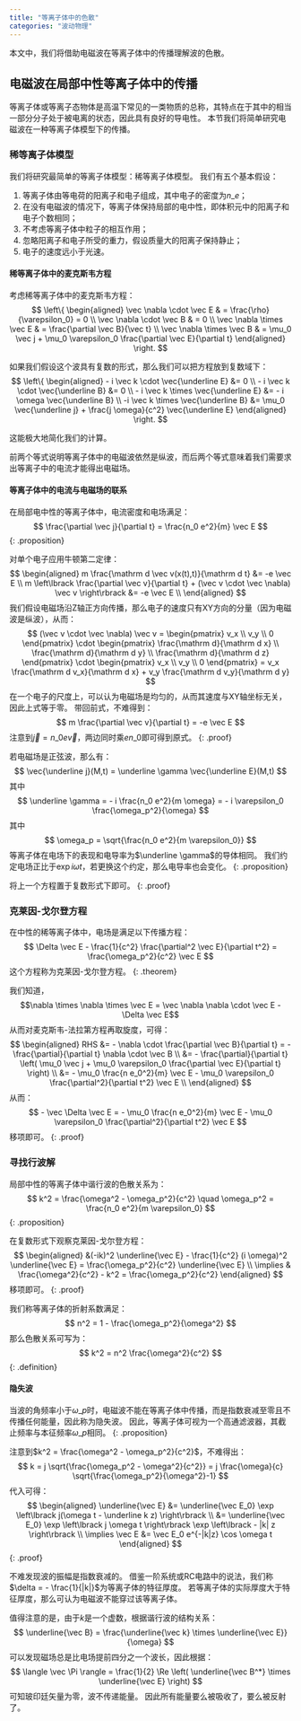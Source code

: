 ```yaml
---
title: "等离子体中的色散"
categories: "波动物理"
---
```


本文中，我们将借助电磁波在等离子体中的传播理解波的色散。

## 电磁波在局部中性等离子体中的传播

等离子体或等离子态物体是高温下常见的一类物质的总称，其特点在于其中的相当一部分分子处于被电离的状态，因此具有良好的导电性。
本节我们将简单研究电磁波在一种等离子体模型下的传播。

### 稀等离子体模型

我们将研究最简单的等离子体模型：稀等离子体模型。
我们有五个基本假设：

1. 等离子体由等电荷的阳离子和电子组成，其中电子的密度为$n\_e$；
2. 在没有电磁波的情况下，等离子体保持局部的电中性，即体积元中的阳离子和电子个数相同；
3. 不考虑等离子体中粒子的相互作用；
4. 忽略阳离子和电子所受的重力，假设质量大的阳离子保持静止；
5. 电子的速度远小于光速。

#### 稀等离子体中的麦克斯韦方程

考虑稀等离子体中的麦克斯韦方程：
$$
\left\{
\begin{aligned}
    \vec \nabla \cdot \vec E & = \frac{\rho}{\varepsilon_0} = 0 \\
    \vec \nabla \cdot \vec B & = 0 \\
    \vec \nabla \times \vec E & = \frac{\partial \vec B}{\vec t} \\
    \vec \nabla \times \vec B & = \mu_0 \vec j + \mu_0 \varepsilon_0 \frac{\partial \vec E}{\partial t}
\end{aligned}
\right.
$$

如果我们假设这个波具有复数的形式，那么我们可以把方程放到复数域下：
$$
\left\{
    \begin{aligned}
        - i \vec k \cdot \vec{\underline E} &= 0 \\
        - i \vec k \cdot \vec{\underline B} &= 0 \\
        - i \vec k \times \vec{\underline E} &= - i \omega \vec{\underline B} \\
        -i \vec k \times \vec{\underline B} &= \mu_0 \vec{\underline j} + \frac{j \omega}{c^2} \vec{\underline E}
    \end{aligned}
\right.
$$

这能极大地简化我们的计算。

前两个等式说明等离子体中的电磁波依然是纵波，而后两个等式意味着我们需要求出等离子中的电流才能得出电磁场。

#### 等离子体中的电流与电磁场的联系

在局部电中性的等离子体中，电流密度和电场满足：
$$
\frac{\partial \vec j}{\partial t} = \frac{n_0 e^2}{m} \vec E
$$
{: .proposition}

对单个电子应用牛顿第二定律：
$$
\begin{aligned}
    m \frac{\mathrm d \vec v(x(t),t)}{\mathrm d t} &= -e \vec E \\
    m \left\lbrack \frac{\partial \vec v}{\partial t} + (\vec v \cdot \vec \nabla) \vec v \right\rbrack &= -e \vec E \\
\end{aligned}
$$
我们假设电磁场沿Z轴正方向传播，那么电子的速度只有XY方向的分量（因为电磁波是纵波），从而：
$$
(\vec v \cdot \vec \nabla) \vec v =
\begin{pmatrix}
    v_x \\ v_y \\ 0
\end{pmatrix}
\cdot
\begin{pmatrix}
    \frac{\mathrm d}{\mathrm d x} \\
    \frac{\mathrm d}{\mathrm d y} \\
    \frac{\mathrm d}{\mathrm d z}
\end{pmatrix}
\cdot
\begin{pmatrix}
    v_x \\ v_y \\ 0
\end{pmatrix}
= v_x \frac{\mathrm d v_x}{\mathrm d x} + v_y \frac{\mathrm d v_y}{\mathrm d y}
$$
在一个电子的尺度上，可以认为电磁场是均匀的，从而其速度与XY轴坐标无关，因此上式等于零。
带回前式，不难得到：
$$
m \frac{\partial \vec v}{\partial t} = -e \vec E
$$
注意到$\vec j = n\_0 e \vec v$，两边同时乘$e n\_0$即可得到原式。
{: .proof}

若电磁场是正弦波，那么有：
$$
\vec{\underline j}(M,t) = \underline \gamma \vec{\underline E}(M,t)
$$
其中
$$
\underline \gamma = - i \frac{n_0 e^2}{m \omega} = - i \varepsilon_0 \frac{\omega_p^2}{\omega}
$$
其中
$$
\omega_p = \sqrt{\frac{n_0 e^2}{m \varepsilon_0}}
$$
等离子体在电场下的表现和电导率为$\underline \gamma$的导体相同。
我们约定电场正比于$\exp i \omega t$，若更换这个约定，那么电导率也会变化。
{: .proposition}

将上一个方程置于复数形式下即可。
{: .proof}

### 克莱因-戈尔登方程

在中性的稀等离子体中，电场是满足以下传播方程：
$$
\Delta \vec E - \frac{1}{c^2} \frac{\partial^2 \vec E}{\partial t^2} = \frac{\omega_p^2}{c^2} \vec E
$$
这个方程称为克莱因-戈尔登方程。
{: .theorem}

我们知道，
$$\nabla \times \nabla \times \vec E = \vec \nabla \nabla \cdot \vec E - \Delta \vec E$$
从而对麦克斯韦-法拉第方程再取旋度，可得：
$$
\begin{aligned}
    RHS &= - \nabla \cdot \frac{\partial \vec B}{\partial t} = - \frac{\partial}{\partial t} \nabla \cdot \vec B \\
    &= - \frac{\partial}{\partial t} \left( \mu_0 \vec j + \mu_0 \varepsilon_0 \frac{\partial \vec E}{\partial t} \right) \\
    &= - \mu_0 \frac{n e_0^2}{m} \vec E - \mu_0 \varepsilon_0 \frac{\partial^2}{\partial t^2} \vec E \\
\end{aligned}
$$
从而：
$$
    - \vec \Delta \vec E = - \mu_0 \frac{n e_0^2}{m} \vec E - \mu_0 \varepsilon_0 \frac{\partial^2}{\partial t^2} \vec E
$$
移项即可。
{: .proof}

### 寻找行波解

局部中性的等离子体中谐行波的色散关系为：
$$
k^2 = \frac{\omega^2 - \omega_p^2}{c^2} \quad \omega_p^2 = \frac{n_0 e^2}{m \varepsilon_0}
$$
{: .proposition}

在复数形式下观察克莱因-戈尔登方程：
$$
\begin{aligned}
    &(-ik)^2 \underline{\vec E} - \frac{1}{c^2} (i \omega)^2 \underline{\vec E} = \frac{\omega_p^2}{c^2} \underline{\vec E} \\
    \implies & \frac{\omega^2}{c^2} - k^2 = \frac{\omega_p^2}{c^2}
\end{aligned}
$$
移项即可。
{: .proof}

我们称等离子体的折射系数满足：
$$
n^2 = 1 - \frac{\omega_p^2}{\omega^2}
$$
那么色散关系可写为：
$$
k^2 = n^2 \frac{\omega^2}{c^2}
$$
{: .definition}

#### 隐失波

当波的角频率小于$\omega\_p$时，电磁波不能在等离子体中传播，而是指数衰减至零且不传播任何能量，因此称为隐失波。
因此，等离子体可视为一个高通滤波器，其截止频率与本征频率$\omega\_p$相同。
{: .proposition}

注意到$k^2 = \frac{\omega^2 - \omega_p^2}{c^2}$，不难得出：
$$
k = j \sqrt{\frac{\omega_p^2 - \omega^2}{c^2}} = j \frac{\omega}{c} \sqrt{\frac{\omega_p^2}{\omega^2}-1}
$$
代入可得：
$$
\begin{aligned}
    \underline{\vec E} 
    &= \underline{\vec E_0} \exp \left\lbrack j(\omega t - \underline k z) \right\rbrack \\
    &= \underline{\vec E_0} \exp \left\lbrack j \omega t \right\rbrack \exp \left\lbrack - |k| z \right\rbrack \\
    \implies
    \vec E &= \vec E_0 e^{-|k|z} \cos \omega t
\end{aligned}
$$
{: .proof}

不难发现波的振幅是指数衰减的。
借鉴一阶系统或RC电路中的说法，我们称$\delta = - \frac{1}{|k|}$为等离子体的特征厚度。
若等离子体的实际厚度大于特征厚度，那么可认为电磁波不能穿过该等离子体。

值得注意的是，由于$k$是一个虚数，根据谐行波的结构关系：
$$
\underline{\vec B} = \frac{\underline{\vec k} \times \underline{\vec E}}{\omega}
$$
可以发现磁场总是比电场提前四分之一个波长，因此根据：
$$
\langle \vec \Pi \rangle = \frac{1}{2} \Re \left( \underline{\vec B^*} \times \underline{\vec E} \right)
$$
可知玻印廷矢量为零，波不传递能量。
因此所有能量要么被吸收了，要么被反射了。
